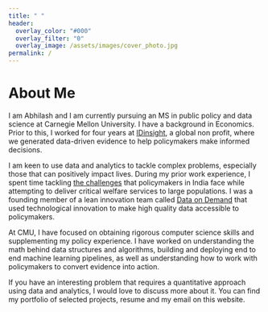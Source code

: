 ```yaml
---
title: " "
header:
  overlay_color: "#000"
  overlay_filter: "0"
  overlay_image: /assets/images/cover_photo.jpg
permalink: /
---
```


# About Me

I am Abhilash and I am currently pursuing an MS in public policy and data science at Carnegie Mellon University. I have a background in Economics. Prior to this, I worked for four years at [IDinsight][1], a global non profit, where we generated data-driven evidence to help policymakers make informed decisions. 

I am keen to use data and analytics to tackle complex problems, especially those that can positively impact lives. During my prior work experience, I spent time tackling [the challenges][2] that policymakers in India face while attempting to deliver critical welfare services to large populations. I was a founding member of a lean innovation team called [Data on Demand][3] that used technological innovation to make high quality data accessible to policymakers. 

At CMU, I have focused on obtaining rigorous computer science skills and supplementing my policy experience. I have worked on understanding the math behind data structures and algorithms, building and deploying end to end machine learning pipelines, as well as understanding how to work with policymakers to convert evidence into action. 

If you have an interesting problem that requires a quantitative approach using data and analytics, I would love to discuss more about it. You can find my portfolio of selected projects, resume and my email on this website. 

[1]: https://www.idinsight.org/
[2]: https://www.idinsight.org/project/transforming-how-the-indian-government-improves-peoples-lives/
[3]: https://www.idinsight.org/services/data-on-demand/


